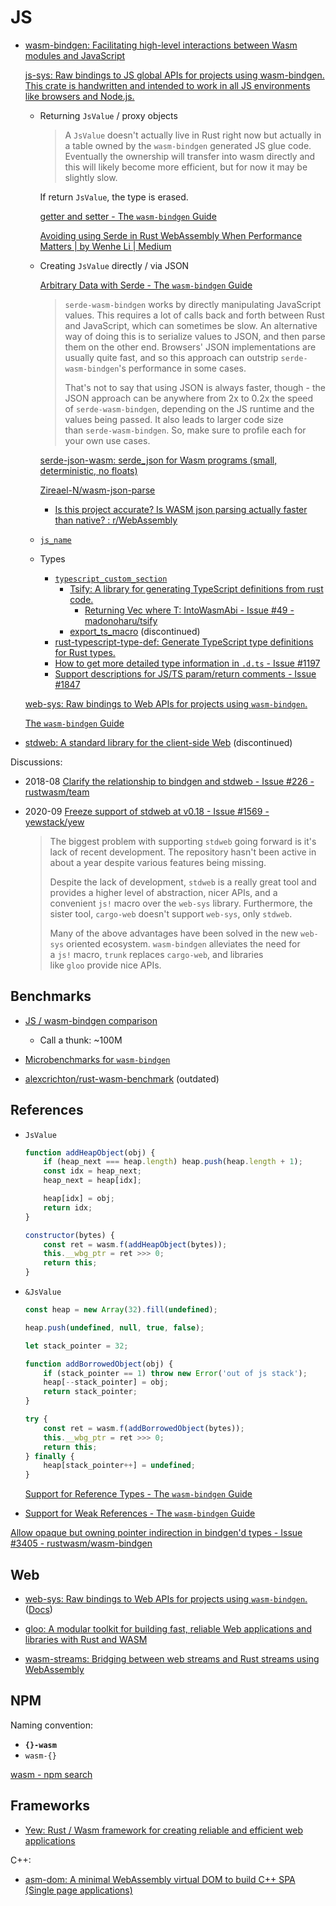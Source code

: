 # JS
- [wasm-bindgen: Facilitating high-level interactions between Wasm modules and JavaScript](https://github.com/rustwasm/wasm-bindgen)
  
  [js-sys: Raw bindings to JS global APIs for projects using wasm-bindgen. This crate is handwritten and intended to work in all JS environments like browsers and Node.js.](https://github.com/rustwasm/wasm-bindgen/tree/main/crates/js-sys)
  - Returning `JsValue` / proxy objects
  
    > A `JsValue` doesn't actually live in Rust right now but actually in a table owned by the `wasm-bindgen` generated JS glue code. Eventually the ownership will transfer into wasm directly and this will likely become more efficient, but for now it may be slightly slow.

    If return `JsValue`, the type is erased.

    [getter and setter - The `wasm-bindgen` Guide](https://rustwasm.github.io/wasm-bindgen/reference/attributes/on-rust-exports/getter-and-setter.html)
  
    [Avoiding using Serde in Rust WebAssembly When Performance Matters | by Wenhe Li | Medium](https://medium.com/@wl1508/avoiding-using-serde-and-deserde-in-rust-webassembly-c1e4640970ca)

  - Creating `JsValue` directly / via JSON

    [Arbitrary Data with Serde - The `wasm-bindgen` Guide](https://rustwasm.github.io/wasm-bindgen/reference/arbitrary-data-with-serde.html)
    > `serde-wasm-bindgen` works by directly manipulating JavaScript values. This requires a lot of calls back and forth between Rust and JavaScript, which can sometimes be slow. An alternative way of doing this is to serialize values to JSON, and then parse them on the other end. Browsers' JSON implementations are usually quite fast, and so this approach can outstrip `serde-wasm-bindgen`'s performance in some cases.
    > 
    > That's not to say that using JSON is always faster, though - the JSON approach can be anywhere from 2x to 0.2x the speed of `serde-wasm-bindgen`, depending on the JS runtime and the values being passed. It also leads to larger code size than `serde-wasm-bindgen`. So, make sure to profile each for your own use cases.

    [serde-json-wasm: serde\_json for Wasm programs (small, deterministic, no floats)](https://github.com/CosmWasm/serde-json-wasm)

    [Zireael-N/wasm-json-parse](https://github.com/Zireael-N/wasm-json-parse)
    - [Is this project accurate? Is WASM json parsing actually faster than native? : r/WebAssembly](https://www.reddit.com/r/WebAssembly/comments/u0ji5d/is_this_project_accurate_is_wasm_json_parsing/)

  - [`js_name`](https://rustwasm.github.io/wasm-bindgen/reference/attributes/on-js-imports/js_name.html)

  - Types
    - [`typescript_custom_section`](https://rustwasm.github.io/wasm-bindgen/reference/attributes/on-rust-exports/typescript_custom_section.html)
      - [Tsify: A library for generating TypeScript definitions from rust code.](https://github.com/madonoharu/tsify)
        - [Returning Vec<T> where T: IntoWasmAbi - Issue #49 - madonoharu/tsify](https://github.com/madonoharu/tsify/issues/49)
      - [export\_ts\_macro](https://github.com/ivnsch/export_ts_macro) (discontinued)
    - [rust-typescript-type-def: Generate TypeScript type definitions for Rust types.](https://github.com/dbeckwith/rust-typescript-type-def)
    - [How to get more detailed type information in `.d.ts` - Issue #1197](https://github.com/rustwasm/wasm-bindgen/issues/1197)
    - [Support descriptions for JS/TS param/return comments - Issue #1847](https://github.com/rustwasm/wasm-bindgen/issues/1847)

  [web-sys: Raw bindings to Web APIs for projects using `wasm-bindgen`.](https://github.com/rustwasm/wasm-bindgen/tree/main/crates/web-sys)

  [The `wasm-bindgen` Guide](https://rustwasm.github.io/wasm-bindgen/introduction.html)

- [stdweb: A standard library for the client-side Web](https://github.com/koute/stdweb) (discontinued)

Discussions:
- 2018-08 [Clarify the relationship to bindgen and stdweb - Issue #226 - rustwasm/team](https://github.com/rustwasm/team/issues/226)
- 2020-09 [Freeze support of stdweb at v0.18 - Issue #1569 - yewstack/yew](https://github.com/yewstack/yew/issues/1569)

  > The biggest problem with supporting `stdweb` going forward is it's lack of recent development. The repository hasn't been active in about a year despite various features being missing.
  > 
  > Despite the lack of development, `stdweb` is a really great tool and provides a higher level of abstraction, nicer APIs, and a convenient `js!` macro over the `web-sys` library. Furthermore, the sister tool, `cargo-web` doesn't support `web-sys`, only `stdweb`.
  > 
  > Many of the above advantages have been solved in the new `web-sys` oriented ecosystem. `wasm-bindgen` alleviates the need for a `js!` macro, `trunk` replaces `cargo-web`, and libraries like `gloo` provide nice APIs.

## Benchmarks
- [JS / wasm-bindgen comparison](https://rustwasm.github.io/wasm-bindgen/benchmarks/)
  - Call a thunk: ~100M

- [Microbenchmarks for `wasm-bindgen`](https://github.com/rustwasm/wasm-bindgen/blob/main/benchmarks/README.md)

- [alexcrichton/rust-wasm-benchmark](https://github.com/alexcrichton/rust-wasm-benchmark) (outdated)

## References
- `JsValue`
  ```js
  function addHeapObject(obj) {
      if (heap_next === heap.length) heap.push(heap.length + 1);
      const idx = heap_next;
      heap_next = heap[idx];

      heap[idx] = obj;
      return idx;
  }

  constructor(bytes) {
      const ret = wasm.f(addHeapObject(bytes));
      this.__wbg_ptr = ret >>> 0;
      return this;
  }
  ```

- `&JsValue`
  ```js
  const heap = new Array(32).fill(undefined);

  heap.push(undefined, null, true, false);

  let stack_pointer = 32;

  function addBorrowedObject(obj) {
      if (stack_pointer == 1) throw new Error('out of js stack');
      heap[--stack_pointer] = obj;
      return stack_pointer;
  }

  try {
      const ret = wasm.f(addBorrowedObject(bytes));
      this.__wbg_ptr = ret >>> 0;
      return this;
  } finally {
      heap[stack_pointer++] = undefined;
  }
  ```
  [Support for Reference Types - The `wasm-bindgen` Guide](https://rustwasm.github.io/wasm-bindgen/reference/reference-types.html)

- [Support for Weak References - The `wasm-bindgen` Guide](https://rustwasm.github.io/wasm-bindgen/reference/weak-references.html)

[Allow opaque but owning pointer indirection in bindgen'd types - Issue #3405 - rustwasm/wasm-bindgen](https://github.com/rustwasm/wasm-bindgen/issues/3405)

## Web
- [web-sys: Raw bindings to Web APIs for projects using `wasm-bindgen`.](https://github.com/rustwasm/wasm-bindgen/tree/main/crates/web-sys) ([Docs](https://rustwasm.github.io/wasm-bindgen/api/web_sys/))

- [gloo: A modular toolkit for building fast, reliable Web applications and libraries with Rust and WASM](https://github.com/rustwasm/gloo)

- [wasm-streams: Bridging between web streams and Rust streams using WebAssembly](https://github.com/MattiasBuelens/wasm-streams)

## NPM
Naming convention:
- **`{}-wasm`**
- `wasm-{}`

[wasm - npm search](https://www.npmjs.com/search?q=wasm)

## Frameworks
- [Yew: Rust / Wasm framework for creating reliable and efficient web applications](https://github.com/yewstack/yew)

C++:
- [asm-dom: A minimal WebAssembly virtual DOM to build C++ SPA (Single page applications)](https://github.com/mbasso/asm-dom)